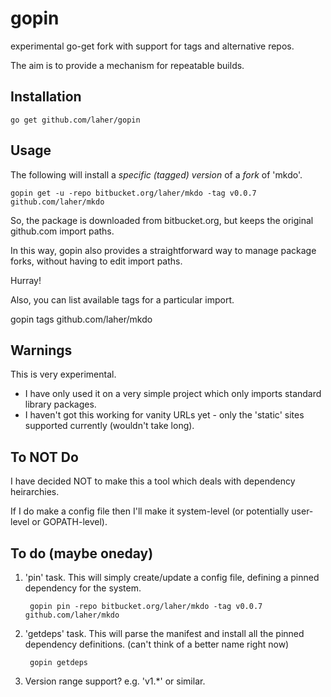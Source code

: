 gopin
=====

experimental go-get fork with support for tags and alternative repos.

The aim is to provide a mechanism for repeatable builds.

Installation
------------

    go get github.com/laher/gopin

Usage
-----
The following will install a *specific (tagged) version* of a *fork* of 'mkdo'.

    gopin get -u -repo bitbucket.org/laher/mkdo -tag v0.0.7 github.com/laher/mkdo

So, the package is downloaded from bitbucket.org, but keeps the original github.com import paths.

In this way, gopin also provides a straightforward way to manage package forks, without having to edit import paths.

Hurray!

Also, you can list available tags for a particular import.

   gopin tags github.com/laher/mkdo

Warnings
--------
This is very experimental.
 * I have only used it on a very simple project which only imports standard library packages.
 * I haven't got this working for vanity URLs yet - only the 'static' sites supported currently (wouldn't take long).

To NOT Do
---------

I have decided NOT to make this a tool which deals with dependency heirarchies.

If I do make a config file then I'll make it system-level (or potentially user-level or GOPATH-level).

To do (maybe oneday)
--------------------

1. 'pin' task. This will simply create/update a config file, defining a pinned dependency for the system.

        gopin pin -repo bitbucket.org/laher/mkdo -tag v0.0.7 github.com/laher/mkdo

2. 'getdeps' task. This will parse the manifest and install all the pinned dependency definitions. (can't think of a better name right now)

        gopin getdeps


3. Version range support? e.g. 'v1.*' or similar.
